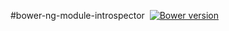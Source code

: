 #bower-ng-module-introspector &nbsp;[![Bower version](https://badge.fury.io/bo/ng-module-introspector.svg)](http://badge.fury.io/bo/ng-module-introspector)
